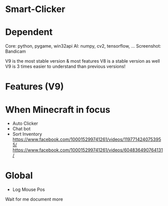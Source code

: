 # Smart-Clicker

# Dependent

Core: python, pygame, win32api 
AI: numpy, cv2, tensorflow, ...
Screenshot: Bandicam

V9 is the most stable version & most features
V8 is a stable version as well
V9 is 3 times easier to understand than previous versions!

# Features (V9)
# When Minecraft in focus
- Auto Clicker
- Chat bot
- Sort Inventory
https://www.facebook.com/100015299741261/videos/1197714240753955/
https://www.facebook.com/100015299741261/videos/604836490764131/
# Global
- Log Mouse Pos
 
Wait for me document more